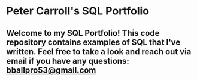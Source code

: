 # Peter Carroll's SQL Portfolio

## Welcome to my SQL Portfolio! This code repository contains examples of SQL that I've written. Feel free to take a look and reach out via email if you have any questions: bballpro53@gmail.com

